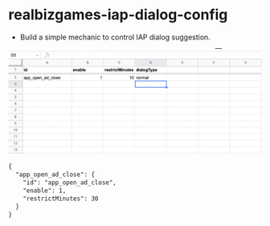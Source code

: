 # realbizgames-iap-dialog-config
- Build a simple mechanic to control IAP dialog suggestion.


![Google Sheet Format Sample](/Samples~/Google_Sheet_Format_Sample.png)


```
{
  "app_open_ad_close": {
    "id": "app_open_ad_close",
    "enable": 1,
    "restrictMinutes": 30
  }
}
```
